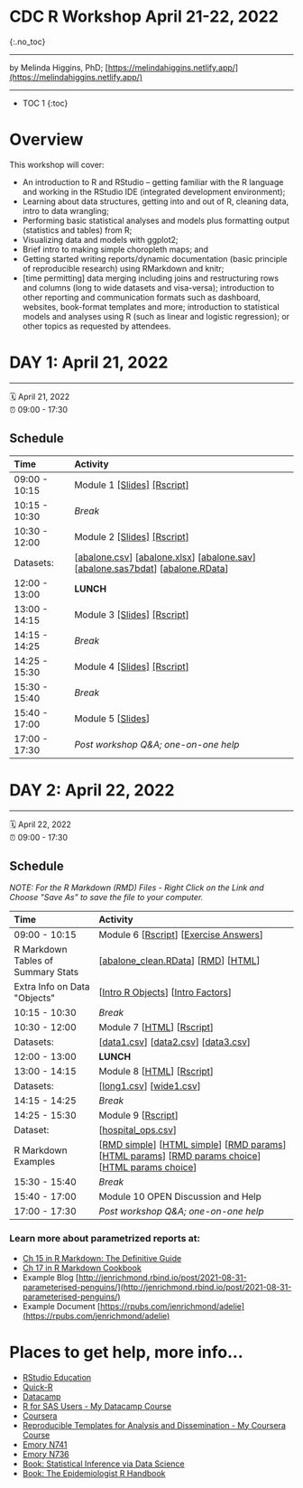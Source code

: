 # CDC R Workshop April 21-22, 2022
{:.no_toc}

-----

by Melinda Higgins, PhD; [https://melindahiggins.netlify.app/](https://melindahiggins.netlify.app/)

-----

* TOC 1
{:toc}

# Overview

This workshop will cover:
* An introduction to R and RStudio – getting familiar with the R language and working in the RStudio IDE (integrated development environment);
* Learning about data structures, getting into and out of R, cleaning data, intro to data wrangling;
* Performing basic statistical analyses and models plus formatting output (statistics and tables) from R; 
* Visualizing data and models with ggplot2; 
* Brief intro to making simple choropleth maps; and
* Getting started writing reports/dynamic documentation (basic principle of reproducible research) using RMarkdown and knitr;
* [time permitting] data merging including joins and restructuring rows and columns (long to wide datasets and visa-versa); introduction to other reporting and communication formats such as dashboard, websites, book-format templates and more; introduction to statistical models and analyses using R (such as linear and logistic regression); or other topics as requested by attendees.


# DAY 1: April 21, 2022

-----

:spiral_calendar: April 21, 2022  
:alarm_clock:     09:00 - 17:30

## Schedule

| Time          | Activity         |
| :------------ | :--------------- |
| 09:00 - 10:15 | Module 1 [[Slides]](https://melindahiggins2000.github.io/CDC_Rworkshop_April2022/CDCRworkshop_April2022_Module01.html#1) [[Rscript]](https://melindahiggins2000.github.io/CDC_Rworkshop_April2022/module01_Rscript.R)         |
| 10:15 - 10:30 | _Break_            |
| 10:30 - 12:00 | Module 2 [[Slides]](https://melindahiggins2000.github.io/CDC_Rworkshop_April2022/CDCRworkshop_April2022_Module02.html#1) [[Rscript]](https://melindahiggins2000.github.io/CDC_Rworkshop_April2022/module02_Rscript.R) |
| Datasets: | [[abalone.csv](https://melindahiggins2000.github.io/CDC_Rworkshop_April2022/abalone.csv)] [[abalone.xlsx](https://melindahiggins2000.github.io/CDC_Rworkshop_April2022/abalone.xlsx)] [[abalone.sav](https://melindahiggins2000.github.io/CDC_Rworkshop_April2022/abalone.sav)] [[abalone.sas7bdat](https://melindahiggins2000.github.io/CDC_Rworkshop_April2022/abalone.sas7bdat)] [[abalone.RData](https://melindahiggins2000.github.io/CDC_Rworkshop_April2022/abalone.RData)] |
| 12:00 - 13:00 | **LUNCH**            |
| 13:00 - 14:15 | Module 3 [[Slides]](https://melindahiggins2000.github.io/CDC_Rworkshop_April2022/CDCRworkshop_April2022_Module03.html#1) [[Rscript]](https://melindahiggins2000.github.io/CDC_Rworkshop_April2022/module03_Rscript.R)         |
| 14:15 - 14:25 | _Break_      |
| 14:25 - 15:30 | Module 4 [[Slides]](https://melindahiggins2000.github.io/CDC_Rworkshop_April2022/CDCRworkshop_April2022_Module04.html#1) [[Rscript]](https://melindahiggins2000.github.io/CDC_Rworkshop_April2022/module04_Rscript.R)         |
| 15:30 - 15:40 | _Break_      |
| 15:40 - 17:00 | Module 5 [[Slides](https://melindahiggins2000.github.io/CDC_Rworkshop_April2022/RmarkdownEtc_Introduction.pdf)]  |
| 17:00 - 17:30 | _Post workshop Q&A; one-on-one help_ |


# DAY 2: April 22, 2022

-----

:spiral_calendar: April 22, 2022  
:alarm_clock:     09:00 - 17:30

## Schedule

_NOTE: For the R Markdown (RMD) Files - Right Click on the Link and Choose "Save As" to save the file to your computer._

| Time          | Activity         |
| :------------ | :--------------- |
| 09:00 - 10:15 | Module 6 [[Rscript](https://melindahiggins2000.github.io/CDC_Rworkshop_April2022/module06_Rscript.R)] [[Exercise Answers](https://melindahiggins2000.github.io/CDC_Rworkshop_April2022/module06_answers_Rscript.R)]       |
| R Markdown Tables of Summary Stats |  [[abalone_clean.RData](https://melindahiggins2000.github.io/CDC_Rworkshop_April2022/abalone_clean.RData)]  [[RMD](https://raw.githubusercontent.com/melindahiggins2000/CDC_Rworkshop_April2022/main/abalone_table.Rmd)]  [[HTML](https://melindahiggins2000.github.io/CDC_Rworkshop_April2022/abalone_table.html)]    |
| Extra Info on Data "Objects" |  [[Intro R Objects](https://melindahiggins2000.github.io/N741_Spring2021_lesson04_dataWranglingDplyr/N741_IntroductionToRObjects_mkh.html#1)] [[Intro Factors](https://melindahiggins2000.github.io/N741_Spring2021_lesson04_dataWranglingDplyr/N741_RObjectsFactors_mkh.html#1)] |
| 10:15 - 10:30 | _Break_            |
| 10:30 - 12:00 | Module 7 [[HTML](https://melindahiggins2000.github.io/CDC_Rworkshop_April2022/merging_datasets.html)] [[Rscript](https://melindahiggins2000.github.io/CDC_Rworkshop_April2022/module07_Rscript.R)]       |
| Datasets: | [[data1.csv](https://melindahiggins2000.github.io/CDC_Rworkshop_April2022/data1.csv)] [[data2.csv](https://melindahiggins2000.github.io/CDC_Rworkshop_April2022/data2.csv)] [[data3.csv](https://melindahiggins2000.github.io/CDC_Rworkshop_April2022/data3.csv)] |
| 12:00 - 13:00 | **LUNCH**            |
| 13:00 - 14:15 | Module 8 [[HTML](https://melindahiggins2000.github.io/CDC_Rworkshop_April2022/pivot_example.html)] [[Rscript](https://melindahiggins2000.github.io/CDC_Rworkshop_April2022/module08_Rscript.R)]       |
| Datasets: | [[long1.csv](https://melindahiggins2000.github.io/CDC_Rworkshop_April2022/long1.csv)] [[wide1.csv](https://melindahiggins2000.github.io/CDC_Rworkshop_April2022/wide1.csv)] |
| 14:15 - 14:25 | _Break_      |
| 14:25 - 15:30 | Module 9 [[Rscript](https://melindahiggins2000.github.io/CDC_Rworkshop_April2022/module09_Rscript.R)]     |
| Dataset: | [[hospital_ops.csv](https://melindahiggins2000.github.io/CDC_Rworkshop_April2022/hospital_ops.csv)] |
| R Markdown Examples | [[RMD simple](https://raw.githubusercontent.com/melindahiggins2000/CDC_Rworkshop_April2022/main/MapReport_simple.Rmd)] [[HTML simple](https://melindahiggins2000.github.io/CDC_Rworkshop_April2022/MapReport_simple.html)] [[RMD params](https://raw.githubusercontent.com/melindahiggins2000/CDC_Rworkshop_April2022/main/MapReport_params.Rmd)] [[HTML params](https://melindahiggins2000.github.io/CDC_Rworkshop_April2022/MapReport_params.html)] [[RMD params choice](https://raw.githubusercontent.com/melindahiggins2000/CDC_Rworkshop_April2022/main/MapReport_params_choice.Rmd)] [[HTML params choice](https://melindahiggins2000.github.io/CDC_Rworkshop_April2022/MapReport_params_choice.html)] |
| 15:30 - 15:40 | _Break_      |
| 15:40 - 17:00 | Module 10 OPEN Discussion and Help   |
| 17:00 - 17:30 | _Post workshop Q&A; one-on-one help_ |

### Learn more about parametrized reports at:

* [Ch 15 in R Markdown: The Definitive Guide](https://bookdown.org/yihui/rmarkdown/params-knit.html)
* [Ch 17 in R Markdown Cookbook](https://bookdown.org/yihui/rmarkdown-cookbook/parameterized-reports.html)
* Example Blog [http://jenrichmond.rbind.io/post/2021-08-31-parameterised-penguins/](http://jenrichmond.rbind.io/post/2021-08-31-parameterised-penguins/)
* Example Document [https://rpubs.com/jenrichmond/adelie](https://rpubs.com/jenrichmond/adelie)

# Places to get help, more info...

* [RStudio Education](https://education.rstudio.com/)
* [Quick-R](https://www.statmethods.net/)
* [Datacamp](https://www.datacamp.com/)
* [R for SAS Users - My Datacamp Course](https://www.datacamp.com/courses/r-for-sas-users)
* [Coursera](https://www.coursera.org/)
* [Reproducible Templates for Analysis and Dissemination - My Coursera Course](https://www.coursera.org/learn/reproducible-templates-analysis)
* [Emory N741](https://melindahiggins2000.github.io/N741bigdata/)
* [Emory N736](https://melindahiggins2000.github.io/N736/)
* [Book: Statistical Inference via Data Science](https://moderndive.com/)
* [Book: The Epidemiologist R Handbook](https://epirhandbook.com/en/index.html)


